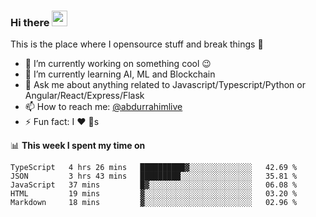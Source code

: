 ### Hi there <img src="https://media.giphy.com/media/hvRJCLFzcasrR4ia7z/giphy.gif" width="25px">
This is the place where I opensource stuff and break things :rofl:

- 🔭 I’m currently working on something cool :wink:
- 🌱 I’m currently learning AI, ML and Blockchain
- 💬 Ask me about anything related to Javascript/Typescript/Python or Angular/React/Express/Flask
- 📫 How to reach me: [@abdurrahimlive](https://twitter.com/abdurrahimlive)
- ⚡ Fun fact: I :heart: :dog:s

📊 **This week I spent my time on**
<!--START_SECTION:waka-->
```text
TypeScript   4 hrs 26 mins   ██████████▓░░░░░░░░░░░░░░   42.69 % 
JSON         3 hrs 43 mins   █████████░░░░░░░░░░░░░░░░   35.81 % 
JavaScript   37 mins         █▓░░░░░░░░░░░░░░░░░░░░░░░   06.08 % 
HTML         19 mins         ▓░░░░░░░░░░░░░░░░░░░░░░░░   03.20 % 
Markdown     18 mins         ▓░░░░░░░░░░░░░░░░░░░░░░░░   02.96 % 
```
<!--END_SECTION:waka-->

